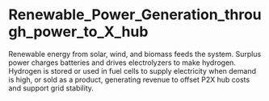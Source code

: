 #  Renewable_Power_Generation_through_power_to_X_hub
Renewable energy from solar, wind, and biomass feeds the system. Surplus power charges batteries and drives electrolyzers to make hydrogen. Hydrogen is stored or used in fuel cells to supply electricity when demand is high, or sold as a product, generating revenue to offset P2X hub costs and support grid stability.
